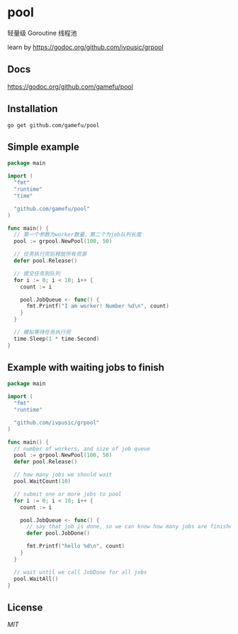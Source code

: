 # pool


轻量级 Goroutine 线程池

learn by https://godoc.org/github.com/ivpusic/grpool


## Docs
https://godoc.org/github.com/gamefu/pool

## Installation
```
go get github.com/gamefu/pool
```

## Simple example
```Go
package main

import (
  "fmt"
  "runtime"
  "time"

  "github.com/gamefu/pool"
)

func main() {
  // 第一个参数为worker数量，第二个为job队列长度
  pool := grpool.NewPool(100, 50)

  // 任务执行完后释放所有资源
  defer pool.Release()

  // 提交任务到队列
  for i := 0; i < 10; i++ {
    count := i

    pool.JobQueue <- func() {
      fmt.Printf("I am worker! Number %d\n", count)
    }
  }

  // 模拟等待任务执行完
  time.Sleep(1 * time.Second)
}
```

## Example with waiting jobs to finish
```Go
package main

import (
  "fmt"
  "runtime"

  "github.com/ivpusic/grpool"
)

func main() {
  // number of workers, and size of job queue
  pool := grpool.NewPool(100, 50)
  defer pool.Release()

  // how many jobs we should wait
  pool.WaitCount(10)

  // submit one or more jobs to pool
  for i := 0; i < 10; i++ {
    count := i

    pool.JobQueue <- func() {
      // say that job is done, so we can know how many jobs are finished
      defer pool.JobDone()

      fmt.Printf("hello %d\n", count)
    }
  }

  // wait until we call JobDone for all jobs
  pool.WaitAll()
}
```

## License
*MIT*
